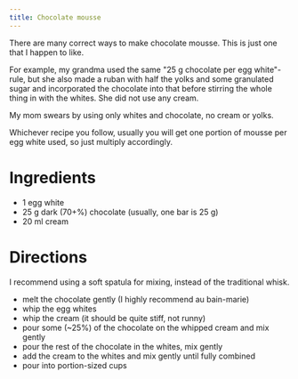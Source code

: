 ```yaml
---
title: Chocolate mousse
---
```


There are many correct ways to make chocolate mousse. This is just one that I
happen to like.

For example, my grandma used the same "25 g chocolate per egg white"-rule, but
she also made a ruban with half the yolks and some granulated sugar and
incorporated the chocolate into that before stirring the whole thing in with the
whites. She did not use any cream.

My mom swears by using only whites and chocolate, no cream or yolks.

Whichever recipe you follow, usually you will get one portion of mousse per egg
white used, so just multiply accordingly.

# Ingredients

- 1 egg white
- 25 g dark (70+%) chocolate (usually, one bar is 25 g)
- 20 ml cream

# Directions

I recommend using a soft spatula for mixing, instead of the traditional whisk.

- melt the chocolate gently (I highly recommend au bain-marie)
- whip the egg whites
- whip the cream (it should be quite stiff, not runny)
- pour some (~25%) of the chocolate on the whipped cream and mix gently
- pour the rest of the chocolate in the whites, mix gently
- add the cream to the whites and mix gently until fully combined
- pour into portion-sized cups
